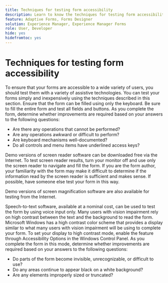 ```yaml
---
title: Techniques for testing form accessibility
description: Learn to know the techniques for testing form accessibility in forms designer
feature: Adaptive Forms, Forms Designer
solution: Experience Manager, Experience Manager Forms
role: User, Developer
hide: yes
hidefromtoc: yes
---
```

# Techniques for testing form accessibility

To ensure that your forms are accessible to a wide variety of users, you should test them with a variety of assistive technologies. You can test your forms simply and inexpensively using the techniques described in this section.
Ensure that the form can be filled using only the keyboard. Be sure to fill the entire form and test all fields and buttons. As you complete the form, determine whether improvements are required based on your answers to the following questions:

* Are there any operations that cannot be performed?
* Are any operations awkward or difficult to perform?
* Are keyboard mechanisms well-documented?
* Do all controls and menu items have underlined access keys?

Demo versions of screen reader software can be downloaded free via the Internet. To test screen reader results, turn your monitor off and use only the screen reader to navigate and fill the form. If you are the form author, your familiarity with the form may make it difficult to determine if the information read by the screen reader is sufficient and makes sense. If possible, have someone else test your form in this way.

Demo versions of screen magnification software are also available for testing from the Internet.

Speech-to-text software, available at a nominal cost, can be used to test the form by using voice input only.
Many users with vision impairment rely on high contrast between the text and the background to read the form. Microsoft Windows has a high contrast color scheme that provides a display similar to what many users with vision impairment will be using to complete your form. To set your display to high contrast mode, enable the feature through Accessibility Options in the Windows Control Panel. As you complete the form in this mode, determine whether improvements are required based on your answers to the following questions:

* Do parts of the form become invisible, unrecognizable, or difficult to use?
* Do any areas continue to appear black on a white background?
* Are any elements improperly sized or truncated?



